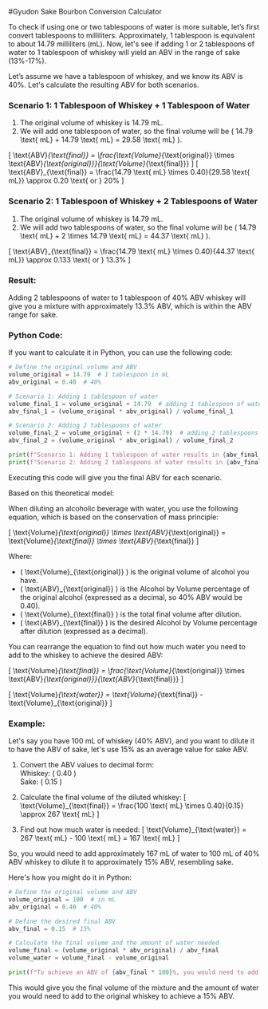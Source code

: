 #Gyudon Sake Bourbon Conversion Calculator


To check if using one or two tablespoons of water is more suitable, let’s first convert tablespoons to milliliters. Approximately, 1 tablespoon is equivalent to about 14.79 milliliters (mL). Now, let's see if adding 1 or 2 tablespoons of water to 1 tablespoon of whiskey will yield an ABV in the range of sake (13%-17%).

Let’s assume we have a tablespoon of whiskey, and we know its ABV is 40%. Let's calculate the resulting ABV for both scenarios.

### Scenario 1: 1 Tablespoon of Whiskey + 1 Tablespoon of Water
1. The original volume of whiskey is 14.79 mL.
2. We will add one tablespoon of water, so the final volume will be \( 14.79 \text{ mL} + 14.79 \text{ mL} = 29.58 \text{ mL} \).

\[ \text{ABV}_{\text{final}} = \frac{\text{Volume}_{\text{original}} \times \text{ABV}_{\text{original}}}{\text{Volume}_{\text{final}}} \]
\[ \text{ABV}_{\text{final}} = \frac{14.79 \text{ mL} \times 0.40}{29.58 \text{ mL}} \approx 0.20 \text{ or } 20\% \]

### Scenario 2: 1 Tablespoon of Whiskey + 2 Tablespoons of Water
1. The original volume of whiskey is 14.79 mL.
2. We will add two tablespoons of water, so the final volume will be \( 14.79 \text{ mL} + 2 \times 14.79 \text{ mL} = 44.37 \text{ mL} \).

\[ \text{ABV}_{\text{final}} = \frac{14.79 \text{ mL} \times 0.40}{44.37 \text{ mL}} \approx 0.133 \text{ or } 13.3\% \]

### Result:
Adding 2 tablespoons of water to 1 tablespoon of 40% ABV whiskey will give you a mixture with approximately 13.3% ABV, which is within the ABV range for sake.

### Python Code:
If you want to calculate it in Python, you can use the following code:

```python
# Define the original volume and ABV
volume_original = 14.79  # 1 tablespoon in mL
abv_original = 0.40  # 40%

# Scenario 1: Adding 1 tablespoon of water
volume_final_1 = volume_original + 14.79  # adding 1 tablespoon of water
abv_final_1 = (volume_original * abv_original) / volume_final_1

# Scenario 2: Adding 2 tablespoons of water
volume_final_2 = volume_original + (2 * 14.79)  # adding 2 tablespoons of water
abv_final_2 = (volume_original * abv_original) / volume_final_2

print(f"Scenario 1: Adding 1 tablespoon of water results in {abv_final_1 * 100:.2f}% ABV.")
print(f"Scenario 2: Adding 2 tablespoons of water results in {abv_final_2 * 100:.2f}% ABV.")
```

Executing this code will give you the final ABV for each scenario.





Based on this theoretical model:


When diluting an alcoholic beverage with water, you use the following equation, which is based on the conservation of mass principle:

\[ \text{Volume}_{\text{original}} \times \text{ABV}_{\text{original}} = \text{Volume}_{\text{final}} \times \text{ABV}_{\text{final}} \]

Where:
- \( \text{Volume}_{\text{original}} \) is the original volume of alcohol you have.
- \( \text{ABV}_{\text{original}} \) is the Alcohol by Volume percentage of the original alcohol (expressed as a decimal, so 40% ABV would be 0.40).
- \( \text{Volume}_{\text{final}} \) is the total final volume after dilution.
- \( \text{ABV}_{\text{final}} \) is the desired Alcohol by Volume percentage after dilution (expressed as a decimal).

You can rearrange the equation to find out how much water you need to add to the whiskey to achieve the desired ABV:

\[ \text{Volume}_{\text{final}} = \frac{\text{Volume}_{\text{original}} \times \text{ABV}_{\text{original}}}{\text{ABV}_{\text{final}}} \]

\[ \text{Volume}_{\text{water}} = \text{Volume}_{\text{final}} - \text{Volume}_{\text{original}} \]

### Example:

Let's say you have 100 mL of whiskey (40% ABV), and you want to dilute it to have the ABV of sake, let's use 15% as an average value for sake ABV.

1. Convert the ABV values to decimal form:  
   Whiskey: \( 0.40 \)  
   Sake: \( 0.15 \)

2. Calculate the final volume of the diluted whiskey:
   \[ \text{Volume}_{\text{final}} = \frac{100 \text{ mL} \times 0.40}{0.15} \approx 267 \text{ mL} \]

3. Find out how much water is needed:
   \[ \text{Volume}_{\text{water}} = 267 \text{ mL} - 100 \text{ mL} = 167 \text{ mL} \]

So, you would need to add approximately 167 mL of water to 100 mL of 40% ABV whiskey to dilute it to approximately 15% ABV, resembling sake.

Here's how you might do it in Python:

```python
# Define the original volume and ABV
volume_original = 100  # in mL
abv_original = 0.40  # 40%

# Define the desired final ABV
abv_final = 0.15  # 15%

# Calculate the final volume and the amount of water needed
volume_final = (volume_original * abv_original) / abv_final
volume_water = volume_final - volume_original

print(f"To achieve an ABV of {abv_final * 100}%, you would need to add approximately {volume_water:.2f} mL of water to {volume_original} mL of {abv_original * 100}% ABV whiskey.")
```

This would give you the final volume of the mixture and the amount of water you would need to add to the original whiskey to achieve a 15% ABV.



